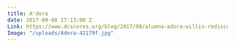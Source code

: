 ```yaml
---
title: A'dora
date: 2017-09-08 17:13:00 Z
Link: https://www.dcscores.org/blog/2017/08/alumna-adora-willis-rediscovers-the-power-of-poetry
Image: "/uploads/Adora-42179f.jpg"
---
```



